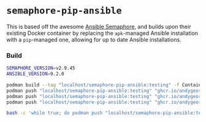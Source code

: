 # `semaphore-pip-ansible`

This is based off the awesome [Ansible Semaphore](https://github.com/ansible-semaphore/semaphore/), and builds upon their existing Docker container by replacing the `apk`-managed Ansible installation with a `pip`-managed one, allowing for up to date Ansible installations.

### Build

```sh
SEMAPHORE_VERSION=v2.9.45
ANSIBLE_VERSION=9.2.0

podman build --tag "localhost/semaphore-pip-ansible:testing" -f Containerfile
podman push "localhost/semaphore-pip-ansible:testing" "ghcr.io/andygeorge/semaphore-pip-ansible:v2.9.45_ansible-9.2.0"
podman push "localhost/semaphore-pip-ansible:testing" "ghcr.io/andygeorge/semaphore-pip-ansible:ansible-9"
podman push "localhost/semaphore-pip-ansible:testing" "ghcr.io/andygeorge/semaphore-pip-ansible:latest"

bash -c 'while true; do podman push "localhost/semaphore-pip-ansible:testing" "ghcr.io/andygeorge/semaphore-pip-ansible:v2.9.45_ansible-9.2.0"; done'
```
